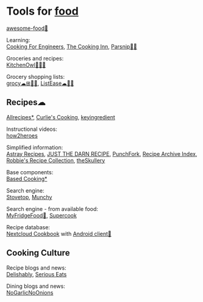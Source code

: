 
# Tools for [food](https://adequate.life/cooking/)

[awesome-food💩](https://github.com/jzarca01/awesome-food)

Learning:  
[Cooking For Engineers](https://www.cookingforengineers.com/),
[The Cooking Inn](https://www.thecookinginn.com/),
[Parsnip🤖🍎](https://www.parsnip.ai/)

Groceries and recipes:  
[KitchenOwl🐧🍎🤖](https://kitchenowl.org/)

Grocery shopping lists:  
[grocy☁⊞🍎🤖](https://grocy.info/),
[ListEase☁🍎🤖](https://www.shoppinglistapp.com/)

## Recipes☁

[Allrecipes*](https://www.allrecipes.com/),
[Curlie's Cooking](https://curlie.org/en/Home/Cooking/),
[keyingredient](https://www.keyingredient.com/)

Instructional videos:  
[how2heroes](http://how2heroes.com/)

Simplified information:  
[Astray Recipes](https://www.astray.com/recipes/),
[JUST THE DARN RECIPE](https://justthedarnrecipe.com/),
[PunchFork](https://www.punchfork.com/),
[Recipe Archive Index](https://www.cs.cmu.edu/~mjw/recipes/),
[Robbie's Recipe Collection](https://recipes.robbiehaf.com/),
[theSkullery](https://theskullery.net/)

Base components:  
[Based Cooking*](https://based.cooking/)

Search engine:  
[Stovetop](https://stovetop.app/),
[Munchy](https://joinmunchy.com/)

Search engine - from available food:  
[MyFridgeFood🤖](https://myfridgefood.com/),
[Supercook](https://www.supercook.com/)

Recipe database:  
[Nextcloud Cookbook](https://apps.nextcloud.com/apps/cookbook) with [Android client🤖](https://lneugebauer.github.io/nextcloud-cookbook/)

## Cooking Culture

Recipe blogs and news:  
[Delishably](https://delishably.com/),
[Serious Eats](https://www.seriouseats.com/)

Dining blogs and news:  
[NoGarlicNoOnions](https://www.nogarlicnoonions.com/)

